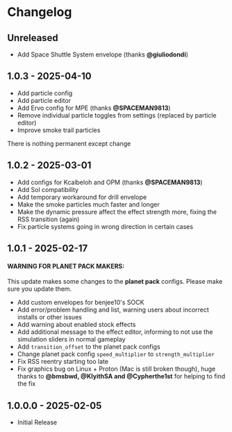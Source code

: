 # Changelog

## Unreleased

* Add Space Shuttle System envelope (thanks **@giuliodondi**)

## 1.0.3 - 2025-04-10

* Add particle config
* Add particle editor
* Add Ervo config for MPE (thanks **@SPACEMAN9813**)
* Remove individual particle toggles from settings (replaced by particle editor)
* Improve smoke trail particles

There is nothing permanent except change


## 1.0.2 - 2025-03-01

* Add configs for Kcalbeloh and OPM (thanks **@SPACEMAN9813**)
* Add Sol compatibility
* Add temporary workaround for drill envelope
* Make the smoke particles much faster and longer
* Make the dynamic pressure affect the effect strength more, fixing the RSS transition (again)
* Fix particle systems going in wrong direction in certain cases


## 1.0.1 - 2025-02-17

#### WARNING FOR PLANET PACK MAKERS:

This update makes some changes to the **planet pack** configs. Please make sure you update them.

* Add custom envelopes for benjee10's SOCK
* Add error/problem handling and list, warning users about incorrect installs or other issues
* Add warning about enabled stock effects
* Add additional message to the effect editor, informing to not use the simulation sliders in normal gameplay
* Add `transition_offset` to the planet pack configs
* Change planet pack config `speed_multiplier` to `strength_multiplier`
* Fix RSS reentry starting too late
* Fix graphics bug on Linux + Proton (Mac is still broken though), huge thanks to **@bmsbwd, @KlyithSA and @Cypherthe1st** for helping to find the fix


## 1.0.0.0 - 2025-02-05

* Initial Release